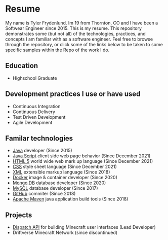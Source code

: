 # Resume
My name is Tyler Frydenlund. Im 19 from Thornton, CO and I have been a Softwear Engineer since 2015. This is my resume. This repository demonstrates some (but not all) of the technologies, practices, and concepts I am familiar with as a software engineer. Feel free to browse through the repository, or click some of the links below to be taken to some specific samples within the Repo of the work I do.

## Education
- Highschool Graduate

## Development practices I use or have used
- Continuous Integration
- Continuous Delivery
- Test Driven Development
- Agile Development

## Familar technologies
- [Java](https://www.java.com/en/download/help/whatis_java.html) developer (Since 2015)
- [Java Script](https://www.javascript.com/) client side web page behavior (Since December 2021)
- [HTML 5](https://en.wikipedia.org/wiki/HTML5) world wide web mark up language (Since December 2021)
- [CSS](https://en.wikipedia.org/wiki/CSS) style sheet language (Since December 2021)
- [XML](https://www.w3.org/XML/) extensible markup language (Since 2018)
- [Docker](https://www.docker.com/resources/what-container) image & container developer (Since 2020)
- [Mongo DB](https://www.mongodb.com/) database developer (Since 2020)
- [MySQL](https://www.mysql.com/why-mysql/) database developer (Since 2017)
- [GitHub](https://github.com/about) commiter (Since 2018)
- [Apache Maven](https://maven.apache.org/what-is-maven.html) java application build tools (Since 2018)

## Projects
- [Dispatch API](https://github.com/Driftverse/Dispatch-API) for building Minecraft user interfaces (Lead Developer)
- Driftverse Minecraft Network (since discontinued)
